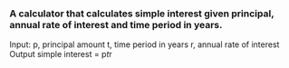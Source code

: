 ### A calculator that calculates simple interest given principal, annual rate of interest and time period in years. ###

Input:
   p, principal amount
   t, time period in years
   r, annual rate of interest
Output
   simple interest = p*t*r
